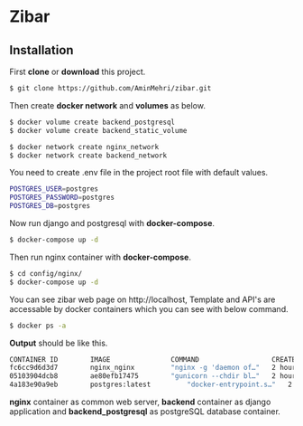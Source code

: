 # Zibar

##  Installation
First **clone** or **download** this project.
```sh
$ git clone https://github.com/AminMehri/zibar.git
```
Then create **docker network** and **volumes** as below.

```sh
$ docker volume create backend_postgresql
$ docker volume create backend_static_volume
```
```sh
$ docker network create nginx_network
$ docker network create backend_network
```
You need to create .env file in the project root file with default values.
```sh
POSTGRES_USER=postgres
POSTGRES_PASSWORD=postgres
POSTGRES_DB=postgres
```
Now run django and postgresql with **docker-compose**.
```sh
$ docker-compose up -d
```
Then run nginx container with **docker-compose**.
```sh
$ cd config/nginx/
$ docker-compose up -d
```
You can see zibar web page on http://localhost, Template and API's are accessable by  docker containers which you can see with below command.
```sh
$ docker ps -a
```
**Output** should be like this.
```sh
CONTAINER ID        IMAGE               COMMAND                  CREATED             STATUS              PORTS                    NAMES
fc6cc9d6d3d7        nginx_nginx         "nginx -g 'daemon of…"   2 hours ago         Up 2 hours          0.0.0.0:80->80/tcp       nginx
05103904dcb8        ae80efb17475        "gunicorn --chdir bl…"   2 hours ago         Up 2 hours          0.0.0.0:8000->8000/tcp   backend
4a183e90a9eb        postgres:latest         "docker-entrypoint.s…"   2 hours ago         Up 2 hours          0.0.0.0:5432->5432/tcp   backend_postgresql
```
**nginx** container as common web server, **backend** container as django application and **backend_postgresql** as postgreSQL database container.
